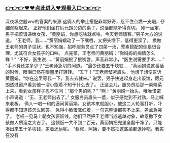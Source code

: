 ### <a href="https://k5t6.com">👉👉👉♥♥点此进入♥观看入口👈👉👉</a>

深夜填空题ww的答案的来源 这俩人的举止搭配非常好奇，忍不住点燃一支烟，仔细观察起来。
正好他们坐在厉元朗旁边的桌子，说话都能听得真切。
刚一坐定，男子把菜谱递给女孩，“黄丽娟，你想吃啥就点啥，今天老师请客。”男子大方的说道。
“王老师，我……”黄丽娟蠕动了一下嘴唇，又把头埋下，低得更深了。
换做王老师的男子见状，也不勉强，招呼服务员点了四菜一汤，荤素搭配的倒是很合理，尤其符合女孩子的口味。
点完菜，王老师问黄丽娟：“你妈妈的病情怎么样？”
“不好，医生说……”黄丽娟抿了抿嘴唇，声音非常小，“医生说需要手术……”
“手术费还差多少？”王老师急切的问道。
“最少还要五千块钱……”黄丽娟说这番话的时候，眼泪已然在眼圈里打转转。
“五千！”王老师皱紧眉头，他想了想便告诉黄丽娟，“你在这里等我一下，我去去就来。”
说罢，男子快速起身走出饭馆，厉元朗透过窗户看到他一溜小跑着不知干什么去了。
正这会儿，服务员给那一桌端菜上来，看到女孩样子忍不住问：“那个男的呢？”
“啊！”黄丽娟一抬头，唯唯诺诺小声说道：“王、王老师出去了。”
女服务员眉头一蹙，似乎感觉到不对劲，马上喊来老板。
俩人一唱一和的逼问黄丽娟，女孩本来就胆小，被这二人轮番打听，吓得都不知道该怎么回答。
急得小脸蛋涨红着，一句完整话都答不上来，差点急哭了。
老板一见马上朝女孩要饭钱，他们已然把王老师当成逃单对象，故意撇下女孩做人质溜之大吉了。
这顿饭一共不到二百元，黄丽娟把兜里全翻干净了，只能凑出来五十多块钱，差着还远呢。
“叔叔，阿姨，要不然把这些菜都退掉吧，我实在没有

